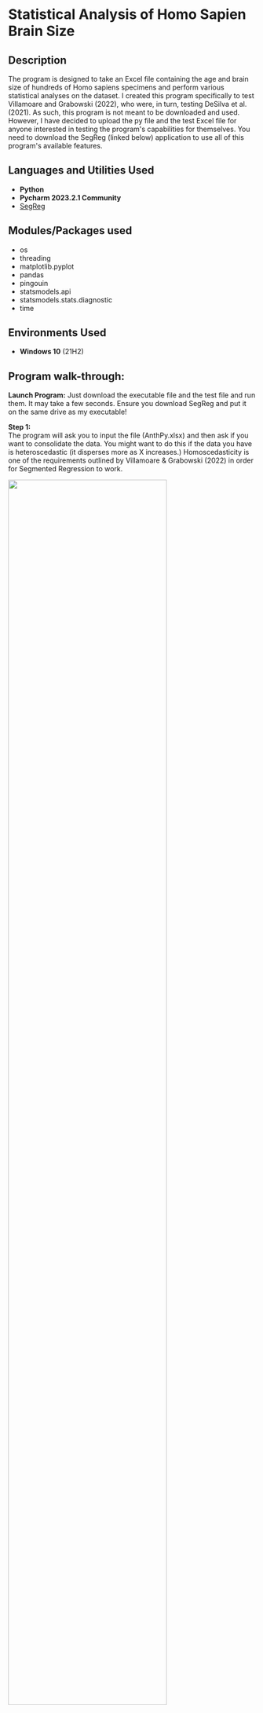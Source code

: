 <h1>Statistical Analysis of Homo Sapien Brain Size</h1>

## Description
The program is designed to take an Excel file containing the age and brain size of hundreds of Homo sapiens specimens and perform various statistical analyses on the dataset. I created this program specifically to test Villamoare and Grabowski (2022), who were, in turn, testing DeSilva et al. (2021). As such, this program is not meant to be downloaded and used. However, I have decided to upload the py file and the test Excel file for anyone interested  in testing the program's capabilities for themselves. You need to download the SegReg (linked below) application to use all of this program's available features.

## Languages and Utilities Used

- <b>Python</b> 
- <b>Pycharm 2023.2.1 Community</b>
- [SegReg](https://www.waterlog.info/segreg.htm)

## Modules/Packages used

- os
- threading
- matplotlib.pyplot
- pandas
- pingouin
- statsmodels.api
- statsmodels.stats.diagnostic
- time


<h2>Environments Used </h2>

- <b>Windows 10</b> (21H2)

## Program walk-through:
<b>Launch Program:</b> 
Just download the executable file and the test file and run them. It may take a few seconds. Ensure you download SegReg and put it on the same drive as my executable!

<b>Step 1:</b>  
The program will ask you to input the file (AnthPy.xlsx) and then ask if you want to consolidate the data. You might want to do this if the data you have is heteroscedastic (it disperses more as X increases.) Homoscedasticity is one of the requirements outlined by Villamoare & Grabowski (2022) in order for Segmented Regression to work.

<img src="https://i.imgur.com/kjuFHHq.png" height="80%" width="80%" />

<b>Step 2:</b> 
This will lead you to the main menu loop. Here, you have 4 options. The first tests for normality, the second tests for homoscedasticity, the third creates a scatter plot of the data, and the fourth finishes up the program by writing the dataframe to a new file and then asking one final question. You can technically skip all the tests or do any combination of them, but this isn't recommended. 

<img src="https://i.imgur.com/bY69aKJ.png" height="80%" width="80%" />

<b>Option 1:</b>
This option tests to see if the data follows a normal distribution using the Henze-Zirkler Test. As you can see, we failed to reject the null, and therefore, the data most likely follows a multivariate normal distribution.

<img src="https://i.imgur.com/9jFubZr.png" height="80%" width="80%" />

<img src="https://i.imgur.com/JwwPQoZ.png" height="80%" width="80%" />

<b>Option 2:</b>
This option tests for Homoscedasticity using White's Test. As in option 1, we failed to reject the null, indicating the data is homoscedastic.

<img src="https://i.imgur.com/VYY0rJ3.png" height="80%" width="80%" />

<img src="https://i.imgur.com/BW7pwIh.png" height="80%" width="80%" />

<b>Option 3:</b> 
This option simply displays the data as a scatter plot. The program won't continue until you close the graph (click the picture to increase size).

<img src="https://i.imgur.com/KxQbntZ.png" height="80%" width="80%" />

<img src="https://i.imgur.com/GgVKV2L.png" height="80%" width="80%" />

<b>Step 3:</b>
Finally, this option will end the program. The program will copy your data into a new file called "Pywrit." If normality and homoscedasticity are detected, the program will tell you that your program is ready for Segreg. Even if it doesn't, you are still given the option to open SegReg. Once SegReg and Pywrit are opened, you can copy the columns in the Excel file into SegReg to perform Segmented regression. Check the documentation on how SegReg exactly works.

<img src="https://i.imgur.com/RBPKiuC.png" height="80%" width="80%" />

<img src="https://i.imgur.com/AWbiUHs.png" height="80%" width="80%" />

## Documentation

[Villamoare and Grabowski (2022)](https://www.frontiersin.org/articles/10.3389/fevo.2022.963568/full)

[os package](https://docs.python.org/3/library/os.html)

[pandas package](https://pandas.pydata.org/pandas-docs/stable/)

[matplotlib package](https://matplotlib.org/stable/users/index)

[pingouin package](https://pingouin-stats.org/build/html/index.html)

[statsmodels package](https://www.statsmodels.org/stable/user-guide.html)

[time package](https://docs.python.org/3/library/time.html)

[threading package](https://docs.python.org/3/library/threading.html)

[SegReg](https://www.waterlog.info/segreg.htm)

